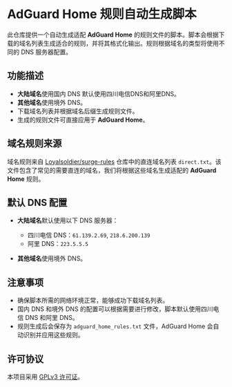 # AdGuard Home 规则自动生成脚本

此仓库提供一个自动生成适配 **AdGuard Home** 的规则文件的脚本。脚本会根据下载的域名列表生成适合的规则，并将其格式化输出。规则根据域名的类型将使用不同的 DNS 服务器配置。

## 功能描述

- **大陆域名**使用国内 DNS 默认使用四川电信DNS和阿里DNS。
- **其他域名**使用境外 DNS。
- 下载域名列表并根据域名后缀生成规则文件。
- 生成的规则文件可直接应用于 **AdGuard Home**。

## 域名规则来源

域名规则来自 [Loyalsoldier/surge-rules](https://github.com/Loyalsoldier/surge-rules) 仓库中的直连域名列表 `direct.txt`。该文件包含了常见的需要直连的域名，我们将根据这些域名生成适配的 **AdGuard Home** 规则。

## 默认 DNS 配置

- **大陆域名**默认使用以下 DNS 服务器：
  - 四川电信 DNS：`61.139.2.69`, `218.6.200.139`
  - 阿里 DNS：`223.5.5.5`

- **其他域名**使用境外 DNS。

## 注意事项

- 确保脚本所需的网络环境正常，能够成功下载域名列表。
- 国内 DNS 和境外 DNS 的配置可以根据需要进行修改，脚本默认使用四川电信 DNS 和阿里 DNS。
- 规则生成后会保存为 `adguard_home_rules.txt` 文件，AdGuard Home 会自动识别并应用这些规则。

## 许可协议

本项目采用 [GPLv3 许可证](LICENSE)。
